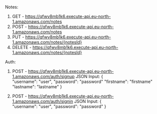   Notes:
  1. GET - https://qfwv8mb1k6.execute-api.eu-north-1.amazonaws.com/notes
  2. POST - https://qfwv8mb1k6.execute-api.eu-north-1.amazonaws.com/notes
  3. PUT - https://qfwv8mb1k6.execute-api.eu-north-1.amazonaws.com/notes/{notesId}
  4. DELETE - https://qfwv8mb1k6.execute-api.eu-north-1.amazonaws.com/notes/{notesId}

  Auth:
  1. POST - https://qfwv8mb1k6.execute-api.eu-north-1.amazonaws.com/auth/signup
  JSON Input:
      { 	
		 "username": "user", 
		 "password": "password"
     "firstname": "firstname"
     "lastname": "lastname"
		}
  
  2. POST - https://qfwv8mb1k6.execute-api.eu-north-1.amazonaws.com/auth/signin
  JSON Input:
      { 	
		 "username": "user", 
		 "password": "password"	
		}
  
